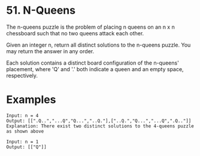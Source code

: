 # 51. N-Queens

The n-queens puzzle is the problem of placing n queens on an n x n chessboard such that no two
queens attack each other.

Given an integer n, return all distinct solutions to the n-queens puzzle. You may return the answer
in any order.

Each solution contains a distinct board configuration of the n-queens' placement, where 'Q' and '.'
both indicate a queen and an empty space, respectively.

# Examples

```
Input: n = 4
Output: [[".Q..","...Q","Q...","..Q."],["..Q.","Q...","...Q",".Q.."]]
Explanation: There exist two distinct solutions to the 4-queens puzzle as shown above
```

```
Input: n = 1
Output: [["Q"]]
```
